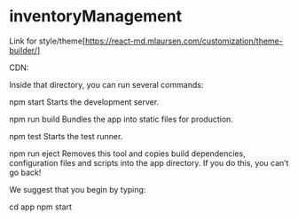 # inventoryManagement

Link for style/theme[https://react-md.mlaursen.com/customization/theme-builder/]

CDN: <link rel="stylesheet" href="//unpkg.com/react-md@1.2.8/dist/amber-indigo-400.css">

Inside that directory, you can run several commands:

  npm start
    Starts the development server.

  npm run build
    Bundles the app into static files for production.

  npm test
    Starts the test runner.

  npm run eject
    Removes this tool and copies build dependencies, configuration files
    and scripts into the app directory. If you do this, you can’t go back!

We suggest that you begin by typing:

  cd app
  npm start
